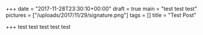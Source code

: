 +++
date = "2017-11-28T23:30:10+00:00"
draft = true
main = "test test test"
pictures = ["/uploads/2017/11/29/signature.png"]
tags = []
title = "Test Post"

+++
test test test test test